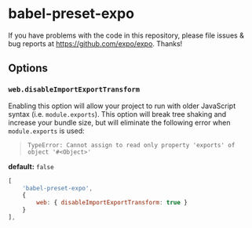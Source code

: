 # babel-preset-expo

If you have problems with the code in this repository, please file issues & bug reports
at https://github.com/expo/expo. Thanks!

## Options

### `web.disableImportExportTransform`

Enabling this option will allow your project to run with older JavaScript syntax (i.e. `module.exports`). This option will break tree shaking and increase your bundle size, but will eliminate the following error when `module.exports` is used:

> `TypeError: Cannot assign to read only property 'exports' of object '#<Object>'`

**default:** `false`

```js
[
    'babel-preset-expo',
    {
        web: { disableImportExportTransform: true }
    }
],
```
